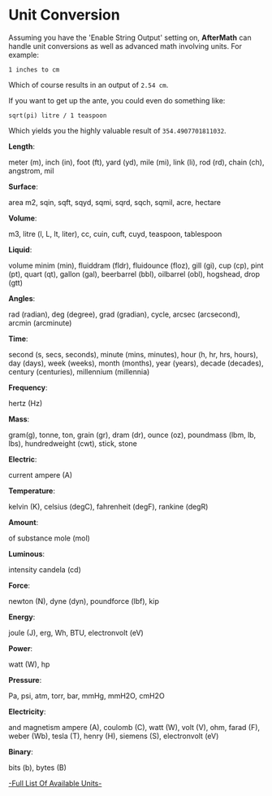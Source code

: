 # Unit Conversion
Assuming you have the 'Enable String Output' setting on, **AfterMath** can handle unit conversions as well as advanced math involving units. For example:

```
1 inches to cm
```

Which of course results in an output of `2.54 cm`.

If you want to get up the ante, you could even do something like:

```
sqrt(pi) litre / 1 teaspoon
```

Which yields you the highly valuable result of `354.4907701811032`.

**Length**:

meter (m), inch (in), foot (ft), yard (yd), mile (mi), link (li), rod (rd), chain (ch), angstrom, mil

**Surface**:

area	m2, sqin, sqft, sqyd, sqmi, sqrd, sqch, sqmil, acre, hectare

**Volume**:

m3, litre (l, L, lt, liter), cc, cuin, cuft, cuyd, teaspoon, tablespoon

**Liquid**:

volume	minim (min), fluiddram (fldr), fluidounce (floz), gill (gi), cup (cp), pint (pt), quart (qt), gallon (gal), beerbarrel (bbl), oilbarrel (obl), hogshead, drop (gtt)

**Angles**:

rad (radian), deg (degree), grad (gradian), cycle, arcsec (arcsecond), arcmin (arcminute)

**Time**:

second (s, secs, seconds), minute (mins, minutes), hour (h, hr, hrs, hours), day (days), week (weeks), month (months), year (years), decade (decades), century (centuries), millennium (millennia)

**Frequency**:

hertz (Hz)

**Mass**:

gram(g), tonne, ton, grain (gr), dram (dr), ounce (oz), poundmass (lbm, lb, lbs), hundredweight (cwt), stick, stone

**Electric**:

current	ampere (A)

**Temperature**:

kelvin (K), celsius (degC), fahrenheit (degF), rankine (degR)

**Amount**:

of substance	mole (mol)

**Luminous**:

intensity	candela (cd)

**Force**:

newton (N), dyne (dyn), poundforce (lbf), kip

**Energy**:

joule (J), erg, Wh, BTU, electronvolt (eV)

**Power**:

watt (W), hp

**Pressure**:

Pa, psi, atm, torr, bar, mmHg, mmH2O, cmH2O

**Electricity**:

and magnetism	ampere (A), coulomb (C), watt (W), volt (V), ohm, farad (F), weber (Wb), tesla (T), henry (H), siemens (S), electronvolt (eV)

**Binary**:

bits (b), bytes (B)

[-Full List Of Available Units-](https://mathjs.org/docs/datatypes/units.html#reference)